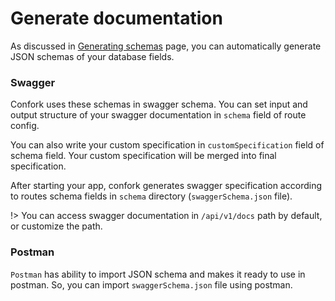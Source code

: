 # Generate documentation

As discussed in [Generating schemas](jsonSchema/generate.md) page, you can automatically generate JSON schemas of your database fields.

### Swagger
Confork uses these schemas in swagger schema. You can set input and output structure of your swagger documentation in `schema` field of route config.

You can also write your custom specification in `customSpecification` field of schema field. Your custom specification will be merged into final specification.

After starting your app, confork generates swagger specification according to routes schema fields in `schema` directory (`swaggerSchema.json` file).

!> You can access swagger documentation in `/api/v1/docs` path by default, or customize the path.


### Postman
`Postman` has ability to import JSON schema and makes it ready to use in postman. So, you can import `swaggerSchema.json` file using postman.
